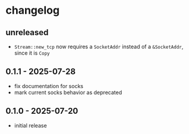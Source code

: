 # changelog

## unreleased
- `Stream::new_tcp` now requires a `SocketAddr` instead of a
  `&SocketAddr`, since it is `Copy`

## 0.1.1 - 2025-07-28
- fix documentation for socks
- mark current socks behavior as deprecated

## 0.1.0 - 2025-07-20
- initial release

